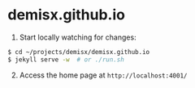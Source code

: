 demisx.github.io
================

1. Start locally watching for changes:

```bash
$ cd ~/projects/demisx/demisx.github.io
$ jekyll serve -w  # or ./run.sh
```

2. Access the home page at `http://localhost:4001/`
